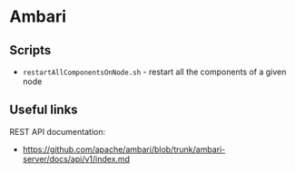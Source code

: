 # Ambari

## Scripts

* ``restartAllComponentsOnNode.sh`` - restart all the components of a given node

## Useful links

REST API documentation:
* https://github.com/apache/ambari/blob/trunk/ambari-server/docs/api/v1/index.md
